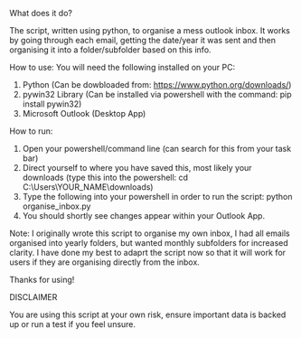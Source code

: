 What does it do?

The script, written using python, to organise a mess outlook inbox.
It works by going through each email, getting the date/year it was sent and then organising it into a folder/subfolder based on this info.


How to use:
You will need the following installed on your PC:
1. Python (Can be dowbloaded from: https://www.python.org/downloads/)
2. pywin32 Library (Can be installed via powershell with the command: pip install pywin32)
3. Microsoft Outlook (Desktop App)

How to run:
1. Open your powershell/command line (can search for this from your task bar)
2. Direct yourself to where you have saved this, most likely your downloads (type this into the powershell: cd C:\Users\YOUR_NAME\downloads)
3. Type the following into your powershell in order to run the script: python organise_inbox.py
4. You should shortly see changes appear within your Outlook App.

Note: I originally wrote this script to organise my own inbox, I had all emails organised into yearly folders, but wanted monthly subfolders for increased clarity.
I have done my best to adaprt the script now so that it will work for users if they are organising directly from the inbox.

Thanks for using!

DISCLAIMER

You are using this script at your own risk, ensure important data is backed up or run a test if you feel unsure. 
